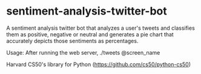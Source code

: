 # sentiment-analysis-twitter-bot
A sentiment analysis twitter bot that analyzes a user's tweets and classifies them as positive, negative or neutral and generates a pie chart that accurately depicts those sentiments as percentages.  

Usage: After running the web server, ./tweets @screen_name

Harvard CS50's library for Python (https://github.com/cs50/python-cs50)
